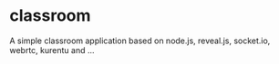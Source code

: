# classroom
A simple classroom application based on node.js, reveal.js, socket.io, webrtc, kurentu and ...
